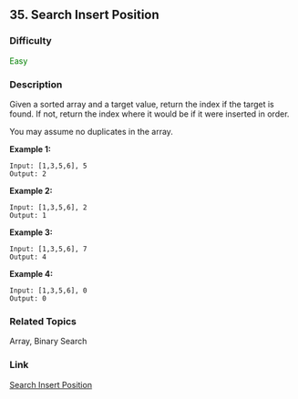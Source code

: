 ## 35. Search Insert Position
### Difficulty

 <font color=green>Easy</font>

### Description

Given a sorted array and a target value, return the index if the target is
found. If not, return the index where it would be if it were inserted in
order.

You may assume no duplicates in the array.

**Example 1:**
            Input: [1,3,5,6], 5    Output: 2    

**Example 2:**
            Input: [1,3,5,6], 2    Output: 1    

**Example 3:**
            Input: [1,3,5,6], 7    Output: 4    

**Example 4:**
            Input: [1,3,5,6], 0    Output: 0    


### Related Topics

Array, Binary Search


### Link
[Search Insert Position](https://leetcode.com/problems/search-insert-position)
